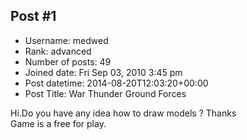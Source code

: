 ## Post #1
- Username: medwed
- Rank: advanced
- Number of posts: 49
- Joined date: Fri Sep 03, 2010 3:45 pm
- Post datetime: 2014-08-20T12:03:20+00:00
- Post Title: War Thunder Ground Forces

Hi.Do you have any idea how to draw models ? Thanks  
Game is a free for play.
